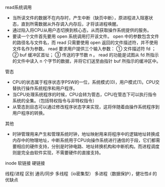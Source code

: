 read系统调用
* 当所读文件的数据不在内存时，产生中断（缺页中断），原进程进入阻塞状态，直到所需数据从外存调入内存后，才将该进程唤醒。
* 通过陷入将CPU从用户态切换到核心态，从而获取操作系统提供的服务。
* 要读一个文件首先要用 open 系统调用打开该文件。 open 中的参数包含文件的路径名与文件名，而 read 只需要使用 open 返回的文件描述符，并不使用文件名作为参数。 read 要求用户提供三个输入参数： ① 文件描述符 fd ； ② buf 缓冲区首址； ③ 传送的字节数 n 。 read 的功能是试图从 fd 所指示的文件中读入 n 个字节的数据，并将它们送至由指针 buf 所指示的缓冲区中。

管态
* CPU的状态属于程序状态字PSW的一位，系统模式(0)，用户模式(1)。CPU交替执行操作系统程序和用户程序。
* 当CPU处理系统程序的时候，CPU会转为管态，CPU在管态下可以执行指令系统的全集。（包括特权指令与非特权指令）
* 从管态到目态可以通过修改程序状态字来实现，这将伴随着由操作系统程序到用户程序的转换。

其他
* 时钟管理用来产生和管理系统时钟，地址映射用来将程序中的逻辑地址转换成内存中的物理地址，中断系统用于CPU向操作系统进行通信的于段，它们都需要相应的硬件支持，分别是时钟电路、地址转换机构和中断机构。而进程调度则是完全由软件实现，不需要硬件的直接支持。

inode
软链接
硬链接

线程/进程 区别 通讯/同步
多线程（io密集型）
多进程（数据保护），健壮性d
的优缺点
